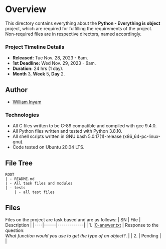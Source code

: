 # Overview #

This directory contains everything about the **Python - Everything is object** project, which are required for fulfilling the requirements of the project. Non-required files are in respective directors, named accordingly.

### Project Timeline Details ###
- **Released:** Tue Nov. 28, 2023 - 6am.
- **1st Deadline:** Wed Nov. 29, 2023 - 6am.
- **Duration:** 24 hrs (1 day).
- **Month** 3, **Week** 5, **Day** 2.

## Author ##
- [William Inyam](https://github.com/thecypherzen/)

### Technologies ##
- All C files written to be C-89 compatible and compiled with gcc 9.4.0.
- All Python files written and tested with Python 3.8.10.
- All shell scripts written in GNU bash 5.0.17(1)-release (x86_64-pc-linux-gnu).
- Code tested on Ubuntu 20.04 LTS.

## File Tree ##
	ROOT
	| - README.md
	| - All task files and modules
	| - tests
		| - all test files


## Files ##
Files on the project are task based and are as follows:
| SN | File | Description |
|----|------|-------------|
| 1. |[0-answer.txt](https://github.com)  | Response to the question:</br><em>What function would you use to get the type of an object?</em>. |
| 2. | Pending |      |
